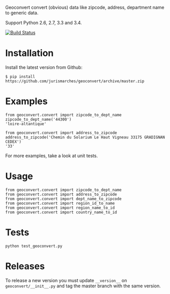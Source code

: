 Geoconvert convert (obvious) data like zipcode, address, department name to generic data.

Support Python 2.6, 2.7, 3.3 and 3.4.

[![Build Status](https://travis-ci.org/jurismarches/geoconvert.svg?branch=master)](https://travis-ci.org/jurismarches/geoconvert)

Installation
============

Install the latest version from Github:

    $ pip install https://github.com/jurismarches/geoconvert/archive/master.zip

Examples
========

    from geoconvert.convert import zipcode_to_dept_name
    zipcode_to_dept_name('44300')
    'loire-altantique'

    from geoconvert.convert import address_to_zipcode
    address_to_zipcode('Chemin du Solarium Le Haut Vigneau 33175 GRADIGNAN CEDEX')
    '33'

For more examples, take a look at unit tests.

Usage
=====

    from geoconvert.convert import zipcode_to_dept_name
    from geoconvert.convert import address_to_zipcode
    from geoconvert.convert import dept_name_to_zipcode
    from geoconvert.convert import region_id_to_name
    from geoconvert.convert import region_name_to_id
    from geoconvert.convert import country_name_to_id

Tests
=====

    python test_geoconvert.py

Releases
========

To release a new version you must update `__version__` on `geoconvert/__init__.py`
and tag the master branch with the same version.

